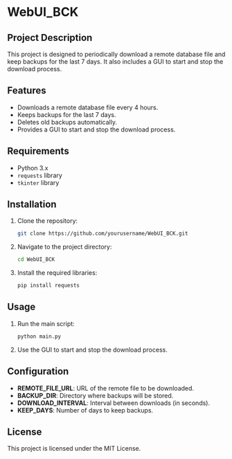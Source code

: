 # WebUI_BCK

## Project Description
This project is designed to periodically download a remote database file and keep backups for the last 7 days. It also includes a GUI to start and stop the download process.

## Features
- Downloads a remote database file every 4 hours.
- Keeps backups for the last 7 days.
- Deletes old backups automatically.
- Provides a GUI to start and stop the download process.

## Requirements
- Python 3.x
- `requests` library
- `tkinter` library

## Installation
1. Clone the repository:
    ```sh
    git clone https://github.com/yourusername/WebUI_BCK.git
    ```
2. Navigate to the project directory:
    ```sh
    cd WebUI_BCK
    ```
3. Install the required libraries:
    ```sh
    pip install requests
    ```

## Usage
1. Run the main script:
    ```sh
    python main.py
    ```
2. Use the GUI to start and stop the download process.

## Configuration
- **REMOTE_FILE_URL**: URL of the remote file to be downloaded.
- **BACKUP_DIR**: Directory where backups will be stored.
- **DOWNLOAD_INTERVAL**: Interval between downloads (in seconds).
- **KEEP_DAYS**: Number of days to keep backups.

## License
This project is licensed under the MIT License.
